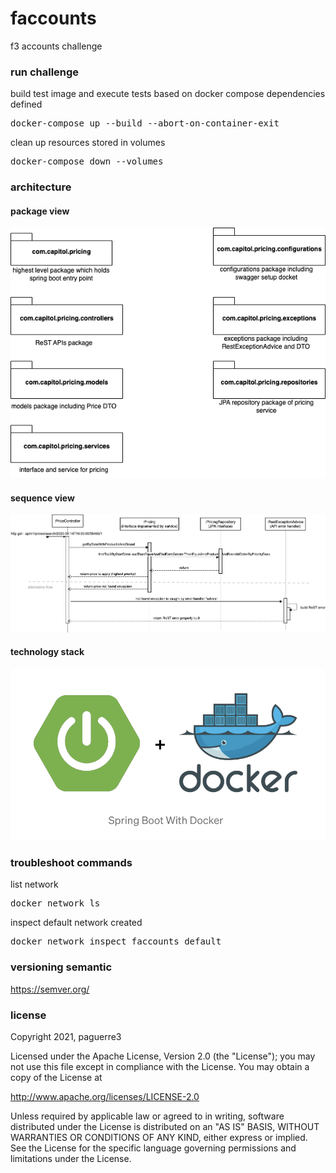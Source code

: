 # faccounts
f3 accounts challenge



### run challenge
build test image and execute tests based on docker compose dependencies defined
<pre>
docker-compose up --build --abort-on-container-exit
</pre>

clean up resources stored in volumes
<pre>
docker-compose down --volumes
</pre>



### architecture
#### package view
![Screenshot](https://github.com/paguerre3/tpricing/blob/main/design/pckge-diagram.png?raw=true)

#### sequence view
![Screenshot](https://github.com/paguerre3/tpricing/blob/main/design/seq-diagram.png?raw=true)

#### technology stack
![Screenshot](https://github.com/paguerre3/tpricing/blob/main/design/impl-img.png?raw=true)



### troubleshoot commands
list network
<pre>
docker network ls  
</pre>
inspect default network created
<pre>
docker network inspect faccounts_default
</pre>



### versioning semantic
https://semver.org/



### license
Copyright 2021, paguerre3

Licensed under the Apache License, Version 2.0 (the "License"); you may not use
this file except in compliance with the License. You may obtain a copy of the
License at

http://www.apache.org/licenses/LICENSE-2.0

Unless required by applicable law or agreed to in writing, software distributed
under the License is distributed on an "AS IS" BASIS, WITHOUT WARRANTIES OR
CONDITIONS OF ANY KIND, either express or implied. See the License for the
specific language governing permissions and limitations under the License.

